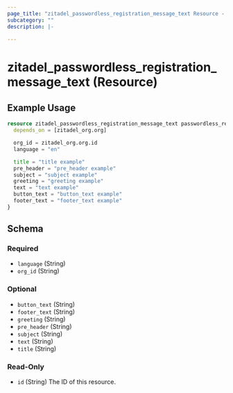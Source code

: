 ```yaml
---
page_title: "zitadel_passwordless_registration_message_text Resource - terraform-provider-zitadel"
subcategory: ""
description: |-
  
---
```


# zitadel_passwordless_registration_message_text (Resource)



## Example Usage

```terraform
resource zitadel_passwordless_registration_message_text passwordless_registration_en {
  depends_on = [zitadel_org.org]

  org_id = zitadel_org.org.id
  language = "en"

  title = "title example"
  pre_header = "pre_header example"
  subject = "subject example"
  greeting = "greeting example"
  text = "text example"
  button_text = "button_text example"
  footer_text = "footer_text example"
}
```

<!-- schema generated by tfplugindocs -->
## Schema

### Required

- `language` (String)
- `org_id` (String)

### Optional

- `button_text` (String)
- `footer_text` (String)
- `greeting` (String)
- `pre_header` (String)
- `subject` (String)
- `text` (String)
- `title` (String)

### Read-Only

- `id` (String) The ID of this resource.